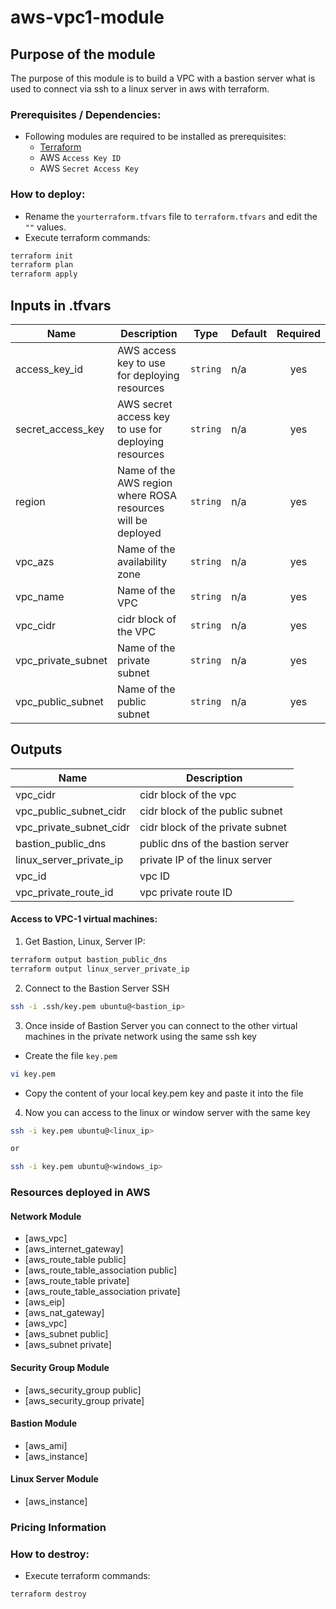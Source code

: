 # aws-vpc1-module

## Purpose of the module

The purpose of this module is to build a VPC with a bastion server what is used to connect via ssh to a linux server in aws with terraform.

### Prerequisites / Dependencies:
* Following modules are required to be installed as prerequisites:
  * [Terraform](https://learn.hashicorp.com/tutorials/terraform/install-cli?in=terraform/aws-get-started)
  * AWS `Access Key ID`
  * AWS `Secret Access Key`

### How to deploy:

* Rename the `yourterraform.tfvars` file to `terraform.tfvars` and edit the `""` values.
* Execute terraform commands:
```bash
terraform init
terraform plan
terraform apply
```

## Inputs in .tfvars
| Name | Description | Type | Default | Required |
|------|-------------|------|---------|:--------:|
| access_key_id | AWS access key to use for deploying resources | `string` | n/a | yes |
| secret_access_key | AWS secret access key to use for deploying resources| `string` | n/a | yes |
| region | Name of the AWS region where ROSA resources will be deployed | `string` | n/a | yes |
| vpc_azs | Name of the availability zone | `string` | n/a | yes |
| vpc_name | Name of the VPC | `string` | n/a | yes |
| vpc_cidr | cidr block of the VPC | `string` | n/a | yes |
| vpc_private_subnet | Name of the private subnet | `string` | n/a | yes |
| vpc_public_subnet | Name of the public subnet | `string` | n/a | yes |

## Outputs

| Name | Description |
|------|-------------|
| vpc_cidr | cidr block of the vpc |
| vpc_public_subnet_cidr | cidr block of the public subnet |
| vpc_private_subnet_cidr | cidr block of the private subnet |
| bastion_public_dns | public dns of the bastion server |
| linux_server_private_ip | private IP of the linux server |
| vpc_id | vpc ID |
| vpc_private_route_id | vpc private route ID|

#### Access to VPC-1 virtual machines:

1. Get Bastion, Linux, Server IP:
```bash
terraform output bastion_public_dns
terraform output linux_server_private_ip
```

2. Connect to the Bastion Server SSH
```bash
ssh -i .ssh/key.pem ubuntu@<bastion_ip>
```

3. Once inside of Bastion Server you can connect to the other virtual machines in the private network using the same ssh key


* Create the file `key.pem` 
```bash
vi key.pem
```

* Copy the content of your local key.pem key and paste it into the file

4. Now you can access to the linux or window server with the same key
```bash
ssh -i key.pem ubuntu@<linux_ip>

or

ssh -i key.pem ubuntu@<windows_ip>
```

### Resources deployed in AWS

#### Network Module
* [aws_vpc]
* [aws_internet_gateway]
* [aws_route_table public]
* [aws_route_table_association public]
* [aws_route_table private]
* [aws_route_table_association private]
* [aws_eip]
* [aws_nat_gateway]
* [aws_vpc]
* [aws_subnet public]
* [aws_subnet private]
#### Security Group Module
* [aws_security_group public]
* [aws_security_group private] 
#### Bastion Module
* [aws_ami]
* [aws_instance]
#### Linux Server Module
* [aws_instance]


### Pricing Information

### How to destroy:

* Execute terraform commands:
```bash
terraform destroy
```


